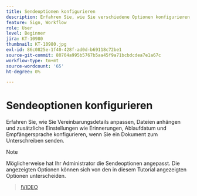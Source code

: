 ```yaml
---
title: Sendeoptionen konfigurieren
description: Erfahren Sie, wie Sie verschiedene Optionen konfigurieren, wenn Sie ein Dokument zur Signatur senden
feature: Sign, Workflow
role: User
level: Beginner
jira: KT-10980
thumbnail: KT-10980.jpg
exl-id: 86c0825e-1f40-428f-ad0d-b69118c72be1
source-git-commit: 80704a995b5767b5aa45f9a71bcbdcdea7e1a67c
workflow-type: tm+mt
source-wordcount: '65'
ht-degree: 0%

---
```


# Sendeoptionen konfigurieren

Erfahren Sie, wie Sie Vereinbarungsdetails anpassen, Dateien anhängen und zusätzliche Einstellungen wie Erinnerungen, Ablaufdatum und Empfängersprache konfigurieren, wenn Sie ein Dokument zum Unterschreiben senden.

>[!NOTE]
>
>Möglicherweise hat Ihr Administrator die Sendeoptionen angepasst. Die angezeigten Optionen können sich von den in diesem Tutorial angezeigten Optionen unterscheiden.

>[!VIDEO](https://video.tv.adobe.com/v/346675?quality=12&learn=on&hidetitle=true)
